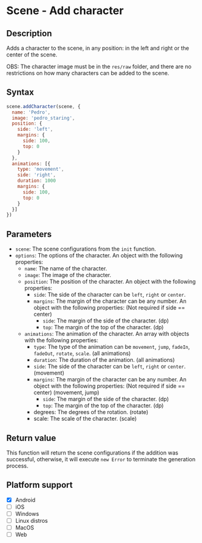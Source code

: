 # Scene - Add character

## Description

Adds a character to the scene, in any position: in the left and right or the center of the scene.

OBS: The character image must be in the `res/raw` folder, and there are no restrictions on how many characters can be added to the scene.

## Syntax

```js
scene.addCharacter(scene, {
  name: 'Pedro',
  image: 'pedro_staring',
  position: {
    side: 'left',
    margins: {
      side: 100,
      top: 0
    }
  },
  animations: [{
    type: 'movement',
    side: 'right',
    duration: 1000
    margins: {
      side: 100,
      top: 0
    }
  }]
})
```

## Parameters

- `scene`: The scene configurations from the `init` function.
- `options`: The options of the character. An object with the following properties:
  - `name`: The name of the character.
  - `image`: The image of the character.
  - `position`: The position of the character. An object with the following properties:
    - `side`: The side of the character can be `left`, `right` or `center`.
    - `margins`: The margin of the character can be any number. An object with the following properties:  (Not required if side == center)
      - `side`: The margin of the side of the character. (dp)
      - `top`: The margin of the top of the character. (dp)
  - `animations`: The animation of the character. An array with objects with the following properties:
    - `type`: The type of the animation can be `movement`, `jump`, `fadeIn`, `fadeOut`, `rotate`, `scale`. (all animations)
    - `duration`: The duration of the animation. (all animations)
    - `side`: The side of the character can be `left`, `right` or `center`. (movement)
    - `margins`: The margin of the character can be any number. An object with the following properties:  (Not required if side == center) (movement, jump)
      - `side`: The margin of the side of the character. (dp)
      - `top`: The margin of the top of the character. (dp)
    - degrees: The degrees of the rotation. (rotate)
    - scale: The scale of the character. (scale)

## Return value

This function will return the scene configurations if the addition was successful, otherwise, it will execute `new Error` to terminate the generation process.

## Platform support

- [x] Android
- [ ] iOS
- [ ] Windows
- [ ] Linux distros
- [ ] MacOS
- [ ] Web
